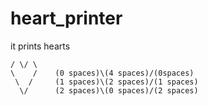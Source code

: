 # heart_printer
it prints hearts

    / \/ \
    \    /    (0 spaces)\(4 spaces)/(0spaces)
     \  /     (1 spaces)\(2 spaces)/(1 spaces)
      \/      (2 spaces)\(0 spaces)/(2 spaces)
